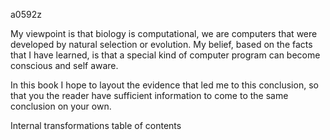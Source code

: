 a0592z

My viewpoint is that biology is computational, we are computers that were developed by natural selection or evolution. My belief, based on the facts that I have learned, is that a special kind of computer program can become conscious and self aware.

In this book I hope to layout the evidence that led me to this conclusion, so that you the reader have sufficient information to come to the same conclusion on your own.

Internal transformations table of contents

